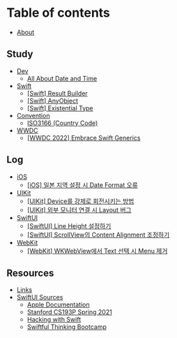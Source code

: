 # Table of contents

* [About](README.md)

## Study

* [Dev](study/dev/README.md)
  * [All About Date and Time](study/dev/all-about-date-and-time.md)
* [Swift](study/swift/README.md)
  * [\[Swift\] Result Builder](study/swift/swift-result-builder.md)
  * [\[Swift\] AnyObject](study/swift/swift-anyobject.md)
  * [\[Swift\] Existential Type](study/swift/swift-existential-type.md)
* [Convention](study/convention/README.md)
  * [ISO3166 (Country Code)](study/convention/iso3166-country-code.md)
* [WWDC](study/wwdc/README.md)
  * [\[WWDC 2022\] Embrace Swift Generics](study/wwdc/wwdc-2022-embrace-swift-generics.md)

## Log

* [iOS](log/ios/README.md)
  * [\[iOS\] 일본 지역 설정 시 Date Format 오류](log/ios/ios-date-format.md)
* [UIKit](log/uikit/README.md)
  * [\[UIKit\] Device를 강제로 회전시키는 방법](log/uikit/uikit-device.md)
  * [\[UIKit\] 외부 모니터 연결 시 Layout 버그](log/uikit/uikit-layout.md)
* [SwiftUI](log/swiftui/README.md)
  * [\[SwiftUI\] Line Height 설정하기](log/swiftui/swiftui-line-height.md)
  * [\[SwiftUI\] ScrollView의 Content Alignment 조정하기](log/swiftui/swiftui-scrollview-content-alignment.md)
* [WebKit](log/webkit/README.md)
  * [\[WebKit\] WKWebView에서 Text 선택 시 Menu 제거](log/webkit/webkit-wkwebview-text-menu.md)

## Resources

* [Links](resources/links.md)
* [SwiftUI Sources](resources/swiftui-sources/README.md)
  * [Apple Documentation](https://developer.apple.com/documentation/swiftui)
  * [Stanford CS193P Spring 2021](https://youtube.com/playlist?list=PLpGHT1n4-mAsxuRxVPv7kj4-dQYoC3VVu)
  * [Hacking with Swift](https://www.hackingwithswift.com/articles/196/learn-swiftui-with-free-tutorials)
  * [Swiftful Thinking Bootcamp](https://www.youtube.com/@SwiftfulThinking/featured)
